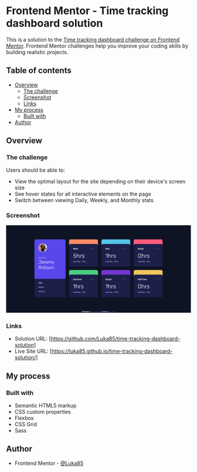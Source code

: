# Frontend Mentor - Time tracking dashboard solution

This is a solution to the [Time tracking dashboard challenge on Frontend Mentor](https://www.frontendmentor.io/challenges/time-tracking-dashboard-UIQ7167Jw). Frontend Mentor challenges help you improve your coding skills by building realistic projects. 

## Table of contents

- [Overview](#overview)
  - [The challenge](#the-challenge)
  - [Screenshot](#screenshot)
  - [Links](#links)
- [My process](#my-process)
  - [Built with](#built-with)
- [Author](#author)

## Overview

### The challenge

Users should be able to:

- View the optimal layout for the site depending on their device's screen size
- See hover states for all interactive elements on the page
- Switch between viewing Daily, Weekly, and Monthly stats

### Screenshot

![](./final.png)

### Links

- Solution URL: [https://github.com/Luka85/time-tracking-dashboard-solution]
- Live Site URL: [https://luka85.github.io/time-tracking-dashboard-solution/]

## My process

### Built with

- Semantic HTML5 markup
- CSS custom properties
- Flexbox
- CSS Grid
- Sass

## Author

- Frontend Mentor - [@Luka85](https://www.frontendmentor.io/profile/Luka85)





